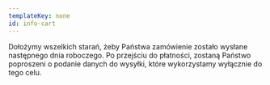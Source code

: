 ```yaml
---
templateKey: none
id: info-cart
---
```

Dołożymy wszelkich starań, żeby Państwa zamówienie zostało wysłane następnego dnia roboczego. Po przejściu do płatności, zostaną Państwo poproszeni o podanie danych do wysyłki, które wykorzystamy wyłącznie do tego celu.
